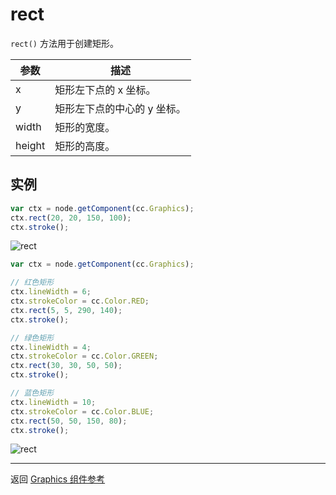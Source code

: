 # rect

`rect()` 方法用于创建矩形。

| 参数 |   描述
| -------------- | ----------- |
| x | 矩形左下点的 x 坐标。
| y | 矩形左下点的中心的 y 坐标。
| width | 矩形的宽度。
| height | 矩形的高度。

## 实例

```javascript
var ctx = node.getComponent(cc.Graphics);
ctx.rect(20, 20, 150, 100);
ctx.stroke();
```

![rect](graphics/rect.png)

```javascript
var ctx = node.getComponent(cc.Graphics);

// 红色矩形
ctx.lineWidth = 6;
ctx.strokeColor = cc.Color.RED;
ctx.rect(5, 5, 290, 140);
ctx.stroke();

// 绿色矩形
ctx.lineWidth = 4;
ctx.strokeColor = cc.Color.GREEN;
ctx.rect(30, 30, 50, 50);
ctx.stroke();

// 蓝色矩形
ctx.lineWidth = 10;
ctx.strokeColor = cc.Color.BLUE;
ctx.rect(50, 50, 150, 80);
ctx.stroke();
```

![rect](graphics/rect2.png)

<hr>

返回 [Graphics 组件参考](../../components/graphics.md)
